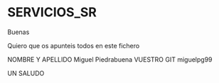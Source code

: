 # SERVICIOS_SR

Buenas 

Quiero que os apunteis todos en este fichero 

NOMBRE Y APELLIDO Miguel Piedrabuena 
VUESTRO GIT miguelpg99


UN SALUDO 



